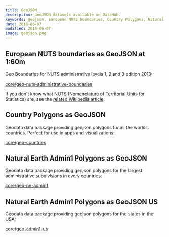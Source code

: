 ```yaml
---
title: GeoJSON
description: GeoJSON datasets available on DataHub.
keywords: geojson, European NUTS boundaries, Country Polygons, Natural Earth Admin1 Polygons
date: 2018-06-07
modified: 2018-06-07
image: geojson.png
---
```


## European NUTS boundaries as GeoJSON at 1:60m

Geo Boundaries for NUTS administrative levels 1, 2 and 3 edition 2013:

[core/geo-nuts-administrative-boundaries](/core/geo-nuts-administrative-boundaries)

If you don't know what NUTS (Nomenclature of Territorial Units for Statistics) are, see the [related Wikipedia article](https://en.wikipedia.org/wiki/Nomenclature_of_Territorial_Units_for_Statistics).

## Country Polygons as GeoJSON

Geodata data package providing geojson polygons for all the world’s countries. Perfect for use in apps and visualizations:

[core/geo-countries](/core/geo-countries)

## Natural Earth Admin1 Polygons as GeoJSON

Geodata data package providing geojson polygons for the largest administrative subdivisions in every countries:

[core/geo-ne-admin1](/core/geo-ne-admin1)

## Natural Earth Admin1 Polygons as GeoJSON US

Geodata data package providing geojson polygons for the states in the USA:

[core/geo-admin1-us](/core/geo-admin1-us)
